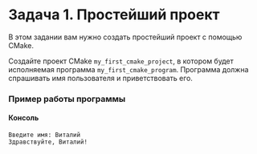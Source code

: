 # Задача 1. Простейший проект
В этом задании вам нужно создать простейший проект с помощью CMake.

Создайте проект CMake `my_first_cmake_project`, в котором будет исполняемая программа `my_first_cmake_program`. Программа должна спрашивать имя пользователя и приветствовать его.

### Пример работы программы
#### Консоль
```
Введите имя: Виталий
Здравствуйте, Виталий!
```

